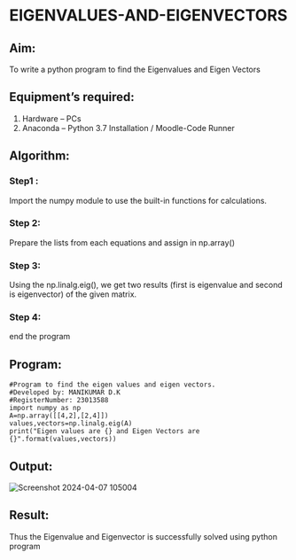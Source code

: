 # EIGENVALUES-AND-EIGENVECTORS
## Aim:
To write a python program to find the Eigenvalues and Eigen Vectors
## Equipment’s required:
1. 	Hardware – PCs
2. 	Anaconda – Python 3.7 Installation / Moodle-Code Runner
## Algorithm:
### Step1 : 
Import the numpy module to use the built-in functions for calculations.
### Step 2: 
Prepare the lists from each equations and assign in np.array()
### Step 3: 
Using the np.linalg.eig(),  we get two results (first is eigenvalue and second is eigenvector) of the given matrix.
### Step 4: 
end the program
## Program:
```
#Program to find the eigen values and eigen vectors.
#Developed by: MANIKUMAR D.K
#RegisterNumber: 23013588
import numpy as np
A=np.array([[4,2],[2,4]])
values,vectors=np.linalg.eig(A)
print("Eigen values are {} and Eigen Vectors are {}".format(values,vectors))
```


## Output:
![Screenshot 2024-04-07 105004](https://github.com/MANIKUMARDK/EIGENVALUES-AND-EIGENVECTORS/assets/147215581/34917523-1e0d-473b-b5b3-49ef9f95831b)

## Result:
Thus the Eigenvalue and Eigenvector is successfully solved using python program
